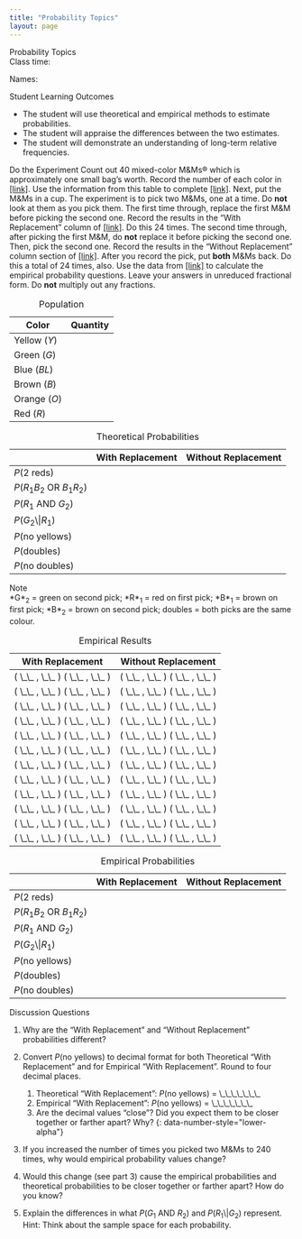 ```yaml
---
title: "Probability Topics"
layout: page
---
```



<div data-type="note" data-has-label="true" class="note statistics lab" data-label="" markdown="1">
<div data-type="title" class="title">
Probability Topics
</div>
Class time:

Names:

<span data-type="title">Student Learning Outcomes</span>

* The student will use theoretical and empirical methods to estimate probabilities.
* The student will appraise the differences between the two estimates.
* The student will demonstrate an understanding of long-term relative frequencies.

<span data-type="title">Do the Experiment</span> Count out 40 mixed-color M&amp;Ms® which is approximately one small bag’s worth. Record the number of each color in [\[link\]](#M05_ch03-tbl009). Use the information from this table to complete [\[link\]](#M05_ch03-tbl010). Next, put the M&amp;Ms in a cup. The experiment is to pick two M&amp;Ms, one at a time. Do **not** look at them as you pick them. The first time through, replace the first M&amp;M before picking the second one. Record the results in the “With Replacement” column of [\[link\]](#M05_ch03-tbl011). Do this 24 times. The second time through, after picking the first M&amp;M, do **not** replace it before picking the second one. Then, pick the second one. Record the results in the “Without Replacement” column section of [\[link\]](#M05_ch03-tbl012). After you record the pick, put **both** M&amp;Ms back. Do this a total of 24 times, also. Use the data from [\[link\]](#M05_ch03-tbl012) to calculate the empirical probability questions. Leave your answers in unreduced fractional form. Do **not** multiply out any fractions.

<table id="M05_ch03-tbl009" summary="Partially filled theoretical data table. The first column lists the color (6 rows) and the blank second column lists the quantity values."><caption><span data-type="title">Population</span></caption><thead>
  <tr>
    <th>Color</th>
    <th>Quantity</th>
  </tr>
</thead><tbody>
  <tr>
    <td>Yellow (<em>Y</em>)</td>
    <td />
  </tr>
  <tr>
    <td>Green (<em>G</em>)</td>
    <td />
  </tr>
  <tr>
    <td>Blue (<em>BL</em>)</td>
    <td />
  </tr>
  <tr>
    <td>Brown (<em>B</em>)</td>
    <td />
  </tr>
  <tr>
    <td>Orange (<em>O</em>)</td>
    <td />
  </tr>
  <tr>
    <td>Red (<em>R</em>)</td>
    <td />
  </tr>
</tbody></table>
<table id="M05_ch03-tbl010" summary=""><caption><span data-type="title">Theoretical Probabilities</span></caption><thead>
  <tr>
    <th />
    <th>With Replacement</th>
    <th>Without Replacement</th>
  </tr>
</thead><tbody>
  <tr>
    <td><em>P</em>(2 reds)</td>
    <td />
    <td />
  </tr>
  <tr>
    <td><em>P</em>(<em>R</em><sub>1</sub><em>B</em><sub>2</sub> OR <em>B</em><sub>1</sub><em>R</em><sub>2</sub>)</td>
    <td />
    <td />
  </tr>
  <tr>
    <td><em>P</em>(<em>R</em><sub>1</sub> AND <em>G</em><sub>2</sub>)</td>
    <td />
    <td />
  </tr>
  <tr>
    <td><em>P</em>(<em>G</em><sub>2</sub>\|<em>R</em><sub>1</sub>)</td>
    <td />
    <td />
  </tr>
  <tr>
    <td><em>P</em>(no yellows)</td>
    <td />
    <td />
  </tr>
  <tr>
    <td><em>P</em>(doubles)</td>
    <td />
    <td />
  </tr>
  <tr>
    <td><em>P</em>(no doubles)</td>
    <td />
    <td />
  </tr>
</tbody></table>
<div data-type="note" class="note" data-has-label="true" data-label="" markdown="1">
<div data-type="title" class="title">
Note
</div>
*G*<sub>2</sub> = green on second pick; *R*<sub>1</sub> = red on first pick; *B*<sub>1</sub> = brown on first pick; *B*<sub>2</sub> = brown on second pick; doubles = both picks are the same colour.

</div>
<table id="M05_ch03-tbl011" summary="Blank empirical results table with the first column designated for with replacement and the second column listed for without replacement. 24 empty cells."><caption><span data-type="title">Empirical Results</span></caption><thead>
  <tr>
    <th>With Replacement</th>
    <th>Without Replacement</th>
  </tr>
</thead><tbody>
  <tr>
    <td>( \_\_ , \_\_ ) ( \_\_ , \_\_ )</td>
    <td>( \_\_ , \_\_ )   ( \_\_ , \_\_ )</td>
  </tr>
  <tr>
    <td>( \_\_ , \_\_ )   ( \_\_ , \_\_ )</td>
    <td>( \_\_ , \_\_ )   ( \_\_ , \_\_ )</td>
  </tr>
  <tr>
    <td>( \_\_ , \_\_ )   ( \_\_ , \_\_ )</td>
    <td>( \_\_ , \_\_ )   ( \_\_ , \_\_ )</td>
  </tr>
  <tr>
    <td>( \_\_ , \_\_ )   ( \_\_ , \_\_ )</td>
    <td>( \_\_ , \_\_ )   ( \_\_ , \_\_ )</td>
  </tr>
  <tr>
    <td>( \_\_ , \_\_ )   ( \_\_ , \_\_ )</td>
    <td>( \_\_ , \_\_ )   ( \_\_ , \_\_ )</td>
  </tr>
  <tr>
    <td>( \_\_ , \_\_ )   ( \_\_ , \_\_ )</td>
    <td>( \_\_ , \_\_ )   ( \_\_ , \_\_ )</td>
  </tr>
  <tr>
    <td>( \_\_ , \_\_ )   ( \_\_ , \_\_ )</td>
    <td>( \_\_ , \_\_ )   ( \_\_ , \_\_ )</td>
  </tr>
  <tr>
    <td>( \_\_ , \_\_ )   ( \_\_ , \_\_ )</td>
    <td>( \_\_ , \_\_ )   ( \_\_ , \_\_ )</td>
  </tr>
  <tr>
    <td>( \_\_ , \_\_ )   ( \_\_ , \_\_ )</td>
    <td>( \_\_ , \_\_ )   ( \_\_ , \_\_ )</td>
  </tr>
  <tr>
    <td>( \_\_ , \_\_ )   ( \_\_ , \_\_ )</td>
    <td>( \_\_ , \_\_ )   ( \_\_ , \_\_ )</td>
  </tr>
  <tr>
    <td>( \_\_ , \_\_ )   ( \_\_ , \_\_ )</td>
    <td>( \_\_ , \_\_ )   ( \_\_ , \_\_ )</td>
  </tr>
  <tr>
    <td>( \_\_ , \_\_ )   ( \_\_ , \_\_ )</td>
    <td>( \_\_ , \_\_ )   ( \_\_ , \_\_ )</td>
  </tr>
</tbody></table>
<table id="M05_ch03-tbl012" summary=""><caption><span data-type="title">Empirical Probabilities</span></caption><thead>
  <tr>
    <th />
    <th>With Replacement</th>
    <th>Without Replacement</th>
  </tr>
</thead><tbody>
  <tr>
    <td><em>P</em>(2 reds)</td>
    <td />
    <td />
  </tr>
  <tr>
    <td><em>P</em>(<em>R</em><sub>1</sub><em>B</em><sub>2</sub> OR <em>B</em><sub>1</sub><em>R</em><sub>2</sub>)</td>
    <td />
    <td />
  </tr>
  <tr>
    <td><em>P</em>(<em>R</em><sub>1</sub> AND <em>G</em><sub>2</sub>)</td>
    <td />
    <td />
  </tr>
  <tr>
    <td><em>P</em>(<em>G</em><sub>2</sub>\|<em>R</em><sub>1</sub>)</td>
    <td />
    <td />
  </tr>
  <tr>
    <td><em>P</em>(no yellows)</td>
    <td />
    <td />
  </tr>
  <tr>
    <td><em>P</em>(doubles)</td>
    <td />
    <td />
  </tr>
  <tr>
    <td><em>P</em>(no doubles)</td>
    <td />
    <td />
  </tr>
</tbody></table>
<span data-type="title">Discussion Questions</span>

1.  Why are the “With Replacement” and “Without Replacement” probabilities different?
2.  Convert *P*(no yellows) to decimal format for both Theoretical “With Replacement” and for Empirical “With Replacement”. Round to four decimal places.
    1.  Theoretical “With Replacement”: *P*(no yellows) = \\\_\\\_\\\_\\\_\\\_\\\_\\\_
    2.  Empirical “With Replacement”: *P*(no yellows) = \\\_\\\_\\\_\\\_\\\_\\\_\\\_
    3.  Are the decimal values “close”? Did you expect them to be closer together or farther apart? Why?
    {: data-number-style="lower-alpha"}

3.  If you increased the number of times you picked two M&amp;Ms to 240 times, why would empirical probability values change?
4.  Would this change (see part 3) cause the empirical probabilities and theoretical probabilities to be closer together or farther apart? How do you know?
5.  Explain the differences in what *P*(*G*<sub>1</sub> AND *R*<sub>2</sub>) and *P*(*R*<sub>1</sub>\\\|*G*<sub>2</sub>) represent. Hint: Think about the sample space for each probability.

</div>

